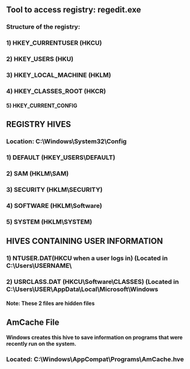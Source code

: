 ## Tool to access registry: regedit.exe

### Structure of the registry:

### 1) HKEY_CURRENTUSER (HKCU)

### 2) HKEY_USERS (HKU)

### 3) HKEY_LOCAL_MACHINE (HKLM)

### 4) HKEY_CLASSES_ROOT (HKCR)

#### 5) HKEY_CURRENT_CONFIG 

## REGISTRY HIVES

### Location: C:\Windows\System32\Config

### 1) DEFAULT (HKEY_USERS\DEFAULT)

### 2) SAM (HKLM\SAM)

### 3) SECURITY (HKLM\SECURITY)

### 4) SOFTWARE (HKLM\Software)

### 5) SYSTEM (HKLM\SYSTEM)

## HIVES CONTAINING USER INFORMATION

### 1) NTUSER.DAT(HKCU when a user logs in) (Located in C:\Users\USERNAME\

### 2) USRCLASS.DAT (HKCU\Software\CLASSES) (Located in C:\Users\USER\AppData\Local\Microsoft\Windows

#### Note: These 2 files are hidden files

## AmCache File

#### Windows creates this hive to save information on programs that were recently run on the system.

### Located: C:\Windows\AppCompat\Programs\AmCache.hve

